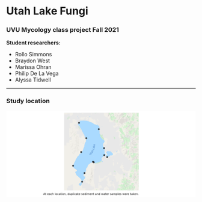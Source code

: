 # Utah Lake Fungi
### UVU Mycology class project Fall 2021

**Student researchers:**

  - Rollo Simmons
  - Braydon West
  - Marissa Ohran
  - Philip De La Vega
  - Alyssa Tidwell

___

### Study location

![](./Output/sitemap.png)

